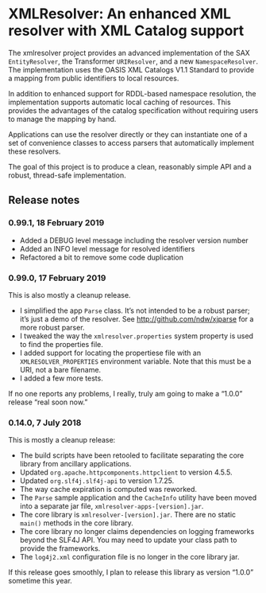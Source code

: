 # XMLResolver: An enhanced XML resolver with XML Catalog support

The xmlresolver project provides an advanced implementation of the SAX
`EntityResolver`, the Transformer `URIResolver`, and a new
`NamespaceResolver`. The implementation uses the OASIS XML Catalogs V1.1
Standard to provide a mapping from public identifiers to local
resources.

In addition to enhanced support for RDDL-based namespace resolution,
the implementation supports automatic local caching of resources. This
provides the advantages of the catalog specification without requiring
users to manage the mapping by hand.

Applications can use the resolver directly or they can instantiate one
of a set of convenience classes to access parsers that automatically
implement these resolvers.

The goal of this project is to produce a clean, reasonably simple API
and a robust, thread-safe implementation.

## Release notes

### 0.99.1, 18 February 2019

* Added a DEBUG level message including the resolver version number
* Added an INFO level message for resolved identifiers
* Refactored a bit to remove some code duplication

### 0.99.0, 17 February 2019

This is also mostly a cleanup release.

* I simplified the app `Parse` class. It’s not intended to be a robust parser; it’s
  just a demo of the resolver. See http://github.com/ndw/xjparse for a more
  robust parser.
* I tweaked the way the `xmlresolver.properties` system property is used to
  find the properties file.
* I added support for locating the propertiese file with an `XMLRESOLVER_PROPERTIES`
  environment variable. Note that this must be a URI, not a bare filename.
* I added a few more tests.

If no one reports any problems, I really, truly am going to make a “1.0.0” release
“real soon now.”

### 0.14.0, 7 July 2018

This is mostly a cleanup release:

* The build scripts have been retooled to facilitate separating
  the core library from ancillary applications.
* Updated `org.apache.httpcomponents.httpclient` to version 4.5.5.
* Updated `org.slf4j.slf4j-api` to version 1.7.25.
* The way cache expiration is computed was reworked.
* The `Parse` sample application and the `CacheInfo` utility have
  been moved into a separate jar file, `xmlresolver-apps-[version].jar`.
* The core library is `xmlresolver-[version].jar`.
  There are no static `main()` methods in the core library.
* The core library no longer claims dependencies on logging
  frameworks beyond the SLF4J API. You may need to update your class
  path to provide the frameworks.
* The `log4j2.xml` configuration file is no longer in the core library jar.

If this release goes smoothly, I plan to release this library as version
“1.0.0” sometime this year.
